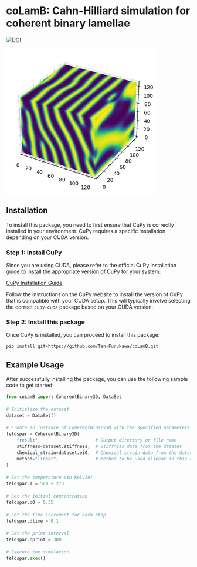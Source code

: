 # coLamB: Cahn-Hilliard simulation for coherent binary lamellae

[![DOI](https://zenodo.org/badge/848632676.svg)](https://zenodo.org/doi/10.5281/zenodo.13626591)

![](img/lamellar_example.png)
## Installation

To install this package, you need to first ensure that CuPy is correctly installed in your environment. CuPy requires a specific installation depending on your CUDA version.

### Step 1: Install CuPy

Since you are using CUDA, please refer to the official CuPy installation guide to install the appropriate version of CuPy for your system:

[CuPy Installation Guide](https://docs.cupy.dev/en/stable/install.html)

Follow the instructions on the CuPy website to install the version of CuPy that is compatible with your CUDA setup. This will typically involve selecting the correct `cupy-cuda` package based on your CUDA version.

### Step 2: Install this package

Once CuPy is installed, you can proceed to install this package:

```bash
pip install git+https://github.com/Tan-Furukawa/coLamB.git
```

## Example Usage

After successfully installing the package, you can use the following sample code to get started:

```python
from coLamB import CoherentBinary3D, DataSet

# Initialize the dataset
dataset = DataSet()

# Create an instance of CoherentBinary3D with the specified parameters
feldspar = CoherentBinary3D(
    "result",                     # Output directory or file name
    stiffness=dataset.stiffness,  # Stiffness data from the dataset
    chemical_strain=dataset.ei0,  # Chemical strain data from the dataset
    method="linear",              # Method to be used (linear in this case)
)

# Set the temperature (in Kelvin)
feldspar.T = 500 + 273

# Set the initial concentration
feldspar.c0 = 0.35

# Set the time increment for each step
feldspar.dtime = 0.1

# Set the print interval
feldspar.nprint = 300

# Execute the simulation
feldspar.exec()


